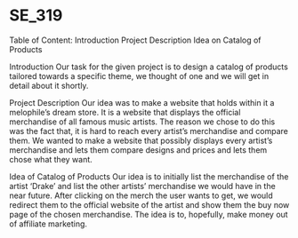 # SE_319
Table of Content:
Introduction
Project Description
Idea on Catalog of Products

Introduction
Our task for the given project is to design a catalog of products tailored towards a specific theme, we thought of one and we will get in detail about it shortly.

Project Description
Our idea was to make a website that holds within it a melophile’s dream store. It is a website that displays the official merchandise of all famous music artists. The reason we chose to do this was the fact that, it is hard to reach every artist’s merchandise and compare them. We wanted to make a website that possibly displays every artist’s merchandise and lets them compare designs and prices and lets them chose what they want. 

Idea of Catalog of Products
Our idea is to initially list the merchandise of the artist ‘Drake’ and list the other artists’ merchandise we would have in the near future. After clicking on the merch the user wants to get, we would redirect them to the official website of the artist and show them the buy now page of the chosen merchandise. The idea is to, hopefully, make money out of affiliate marketing.
